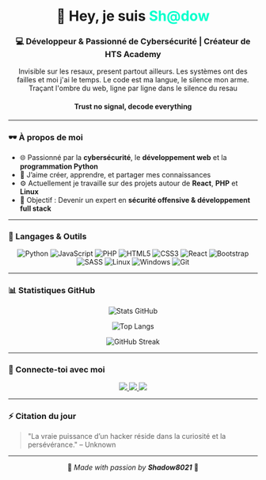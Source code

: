 <!-- Profil README - Shadow8021 -->

<h1 align="center">👋 Hey, je suis <span style="color:#00ffcc;">Sh@dow</span></h1>
<h3 align="center">💻 Développeur & Passionné de Cybersécurité | Créateur de HTS Academy</h3>
<p  align="center">Invisible sur les resaux, present partout ailleurs. Les systèmes ont des failles et moi j'ai le temps. Le code est ma langue, le silence mon arme. Traçant l'ombre du web, ligne par ligne dans le silence du resau</p>
<h4 align="center">Trust no signal, decode everything</h4>

---

### 🕶️ À propos de moi
- 🌐 Passionné par la **cybersécurité**, le **développement web** et la **programmation Python**
- 🚀 J’aime créer, apprendre, et partager mes connaissances
- ⚙️ Actuellement je travaille sur des projets autour de **React**, **PHP** et **Linux**
- 🎯 Objectif : Devenir un expert en **sécurité offensive & développement full stack**

---

### 🧰 Langages & Outils

<div align="center">

![Python](https://img.shields.io/badge/-Python-000?style=for-the-badge&logo=python)
![JavaScript](https://img.shields.io/badge/-JavaScript-000?style=for-the-badge&logo=javascript)
![PHP](https://img.shields.io/badge/-PHP-000?style=for-the-badge&logo=php)
![HTML5](https://img.shields.io/badge/-HTML5-000?style=for-the-badge&logo=html5)
![CSS3](https://img.shields.io/badge/-CSS3-000?style=for-the-badge&logo=css3)
![React](https://img.shields.io/badge/-React-000?style=for-the-badge&logo=react)
![Bootstrap](https://img.shields.io/badge/-Bootstrap-000?style=for-the-badge&logo=bootstrap)
![SASS](https://img.shields.io/badge/-SASS-000?style=for-the-badge&logo=sass)
![Linux](https://img.shields.io/badge/-Linux-000?style=for-the-badge&logo=linux)
![Windows](https://img.shields.io/badge/-Windows-000?style=for-the-badge&logo=windows)
![Git](https://img.shields.io/badge/-Git-000?style=for-the-badge&logo=git)

</div>

---

### 📊 Statistiques GitHub

<div align="center">

![Stats GitHub](https://github-readme-stats.vercel.app/api?username=Shadow8021&show_icons=true&theme=tokyonight&cache_seconds=60&include_all_commits=true&count_private=true)

![Top Langs](https://github-readme-stats.vercel.app/api/top-langs/?username=Shadow8021&layout=compact&theme=tokyonight&cache_seconds=60)

![GitHub Streak](https://streak-stats.demolab.com/?user=Shadow8021&theme=tokyonight&hide_border=true)

</div>

---

### 🔗 Connecte-toi avec moi

<div align="center">

<a href="https://www.linkedin.com/in/gregor-martial-oyaga-5779b9311?utm_source=share&utm_campaign=share_via&utm_content=profile&utm_medium=android_app">
<img src="https://img.shields.io/badge/LinkedIn-%230077B5.svg?style=for-the-badge&logo=linkedin&logoColor=white"/>
</a>
<a href="https://www.instagram.com/gregoroyaga3.0?igsh=eGphaGp1dHJxdWs0">
<img src="https://img.shields.io/badge/Instagram-%23E4405F.svg?style=for-the-badge&logo=instagram&logoColor=white"/>
</a>
<a href="https://www.facebook.com/share/17fSk4e55M/">
<img src="https://img.shields.io/badge/Facebook-%231877F2.svg?style=for-the-badge&logo=facebook&logoColor=white"/>
</a>

</div>

---

### ⚡ Citation du jour

> "La vraie puissance d’un hacker réside dans la curiosité et la persévérance." – Unknown

---

<div align="center">

🖤 _Made with passion by **Shadow8021**_ 🖤

</div>

